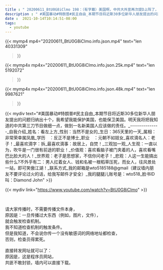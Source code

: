 ```yaml
---
title : " 20200611_BtU0G8iClmo 198：（有字幕）美国啊，中共大外宣再次提D上阵了，第三杀器已展开，准备要给美国致命一击。明天我会深度做一期节目出来，供大家明查他们有多坏。 "
description : " #美国暴动#特朗普#民主自由_本期节目将近斯30多位新华人朋友提出的问题归纳出十个，我希望我能保护美国，也能保卫美国。明天我将把我知道的中共第三刀节目做细一点，做到一名新美国人应该做的责任。_---------------_自我介绍_姓名：看左上方_性别：当然不是女的_生日：365天里的一天_属相：非常荣幸属凤凰_学历　：反正不是博士_职业　：元朝不如妓女_喜欢滴名人：老子！_最喜欢滴字：拆_最喜欢滴事：故居上，自焚！_三观加一观_人生观：一直以为，吹牛是一门很有前途的职业！_价值观：喜欢看脑子被门夹着的人，喜欢看嘴巴比脸大的人！_世界观：老子是思想家，不信你问老子！_悲观：人这一生能搞出些什么?不外乎有二：男人扛着女人、钱和名被一根稻草压死，而女人，往风景处一站，即可笑傲江湖！_联系方式_我的邮箱是wto5185188@gmail（建议墙内朋友不要评论过火的话，给我写邮件才安全）_我的腿腿儿账号是：wto518_脸书ID叫：Diamond John "
date :  2021-10-14T10:14:51-08:00
tags:
  - youtube
---
```


{{< mymp4 mp4="20200611_BtU0G8iClmo.info.json.mp4" 
text="len 40331309"
>}}

{{< mymp4x  mp4x="20200611_BtU0G8iClmo.info.json.25k.mp4"
text="len 5192072"
>}}

{{< mymp4x  mp4x="20200611_BtU0G8iClmo.info.json.48k.mp4"
text="len 9987621"
>}}


{{< mydiv text="#美国暴动#特朗普#民主自由_本期节目将近斯30多位新华人朋友提出的问题归纳出十个，我希望我能保护美国，也能保卫美国。明天我将把我知道的中共第三刀节目做细一点，做到一名新美国人应该做的责任。_---------------_自我介绍_姓名：看左上方_性别：当然不是女的_生日：365天里的一天_属相：非常荣幸属凤凰_学历　：反正不是博士_职业　：元朝不如妓女_喜欢滴名人：老子！_最喜欢滴字：拆_最喜欢滴事：故居上，自焚！_三观加一观_人生观：一直以为，吹牛是一门很有前途的职业！_价值观：喜欢看脑子被门夹着的人，喜欢看嘴巴比脸大的人！_世界观：老子是思想家，不信你问老子！_悲观：人这一生能搞出些什么?不外乎有二：男人扛着女人、钱和名被一根稻草压死，而女人，往风景处一站，即可笑傲江湖！_联系方式_我的邮箱是wto5185188@gmail（建议墙内朋友不要评论过火的话，给我写邮件才安全）_我的腿腿儿账号是：wto518_脸书ID叫：Diamond John" >}}
<br>

{{< mydiv link="https://www.youtube.com/watch?v=BtU0G8iClmo" >}}


<br>

请大家传播时，不需要传播文件本身，<br>
原因是：一旦传播过大东西（例如，图片，文件），<br>
就会触发检查机制。<br>
我不知道检查机制的触发条件。<br>
但是我知道，不会说你传一个没有敏感词的网络地址都检查，<br>
否则，检查员得累死。<br><br>
直接转发网址就可以了：<br>
原因是，这是程序员网站，<br>
共匪不敢封锁，墙内可以直接下载。


